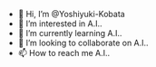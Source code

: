 - 👋 Hi, I’m @Yoshiyuki-Kobata
- 👀 I’m interested in A.I..
- 🌱 I’m currently learning A.I..
- 💞️ I’m looking to collaborate on A.I..
- 📫 How to reach me A.I..

<!---
Yoshiyuki-Kobata/Yoshiyuki-Kobata is a ✨ special ✨ repository because its `README.md` (this file) appears on your GitHub profile.
You can click the Preview link to take a look at your changes.
--->
